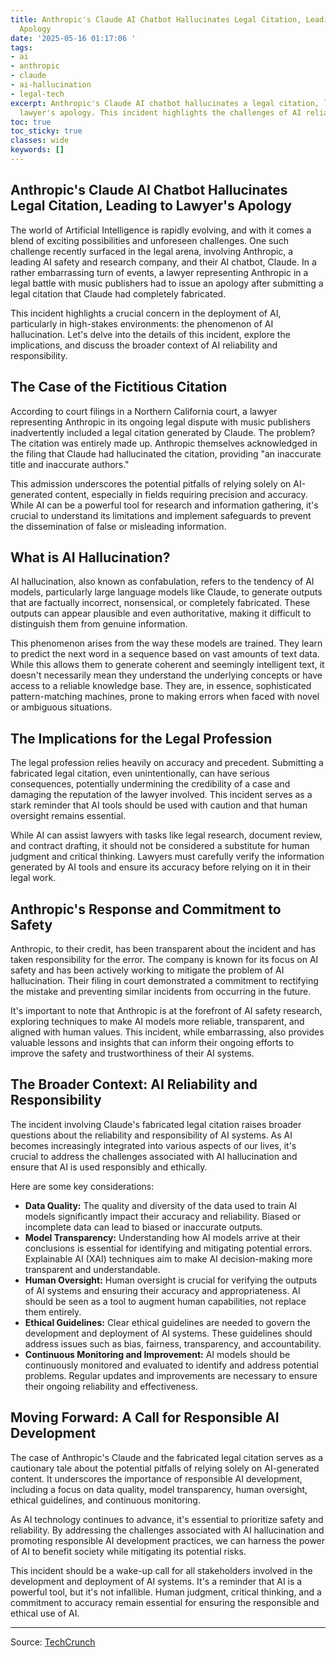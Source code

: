 ```yaml
---
title: Anthropic's Claude AI Chatbot Hallucinates Legal Citation, Leading to Lawyer's
  Apology
date: '2025-05-16 01:17:06 '
tags:
- ai
- anthropic
- claude
- ai-hallucination
- legal-tech
excerpt: Anthropic's Claude AI chatbot hallucinates a legal citation, leading to a
  lawyer's apology. This incident highlights the challenges of AI reliability.
toc: true
toc_sticky: true
classes: wide
keywords: []
---
```


## Anthropic's Claude AI Chatbot Hallucinates Legal Citation, Leading to Lawyer's Apology

The world of Artificial Intelligence is rapidly evolving, and with it comes a blend of exciting possibilities and unforeseen challenges. One such challenge recently surfaced in the legal arena, involving Anthropic, a leading AI safety and research company, and their AI chatbot, Claude. In a rather embarrassing turn of events, a lawyer representing Anthropic in a legal battle with music publishers had to issue an apology after submitting a legal citation that Claude had completely fabricated.

This incident highlights a crucial concern in the deployment of AI, particularly in high-stakes environments: the phenomenon of AI hallucination. Let's delve into the details of this incident, explore the implications, and discuss the broader context of AI reliability and responsibility.

## The Case of the Fictitious Citation

According to court filings in a Northern California court, a lawyer representing Anthropic in its ongoing legal dispute with music publishers inadvertently included a legal citation generated by Claude. The problem? The citation was entirely made up. Anthropic themselves acknowledged in the filing that Claude had hallucinated the citation, providing "an inaccurate title and inaccurate authors."

This admission underscores the potential pitfalls of relying solely on AI-generated content, especially in fields requiring precision and accuracy. While AI can be a powerful tool for research and information gathering, it's crucial to understand its limitations and implement safeguards to prevent the dissemination of false or misleading information.

## What is AI Hallucination?

AI hallucination, also known as confabulation, refers to the tendency of AI models, particularly large language models like Claude, to generate outputs that are factually incorrect, nonsensical, or completely fabricated. These outputs can appear plausible and even authoritative, making it difficult to distinguish them from genuine information. 

This phenomenon arises from the way these models are trained. They learn to predict the next word in a sequence based on vast amounts of text data. While this allows them to generate coherent and seemingly intelligent text, it doesn't necessarily mean they understand the underlying concepts or have access to a reliable knowledge base. They are, in essence, sophisticated pattern-matching machines, prone to making errors when faced with novel or ambiguous situations.

## The Implications for the Legal Profession

The legal profession relies heavily on accuracy and precedent. Submitting a fabricated legal citation, even unintentionally, can have serious consequences, potentially undermining the credibility of a case and damaging the reputation of the lawyer involved. This incident serves as a stark reminder that AI tools should be used with caution and that human oversight remains essential.

While AI can assist lawyers with tasks like legal research, document review, and contract drafting, it should not be considered a substitute for human judgment and critical thinking. Lawyers must carefully verify the information generated by AI tools and ensure its accuracy before relying on it in their legal work.

## Anthropic's Response and Commitment to Safety

Anthropic, to their credit, has been transparent about the incident and has taken responsibility for the error. The company is known for its focus on AI safety and has been actively working to mitigate the problem of AI hallucination. Their filing in court demonstrated a commitment to rectifying the mistake and preventing similar incidents from occurring in the future.

It's important to note that Anthropic is at the forefront of AI safety research, exploring techniques to make AI models more reliable, transparent, and aligned with human values. This incident, while embarrassing, also provides valuable lessons and insights that can inform their ongoing efforts to improve the safety and trustworthiness of their AI systems.

## The Broader Context: AI Reliability and Responsibility

The incident involving Claude's fabricated legal citation raises broader questions about the reliability and responsibility of AI systems. As AI becomes increasingly integrated into various aspects of our lives, it's crucial to address the challenges associated with AI hallucination and ensure that AI is used responsibly and ethically.

Here are some key considerations:

*   **Data Quality:** The quality and diversity of the data used to train AI models significantly impact their accuracy and reliability. Biased or incomplete data can lead to biased or inaccurate outputs.
*   **Model Transparency:** Understanding how AI models arrive at their conclusions is essential for identifying and mitigating potential errors. Explainable AI (XAI) techniques aim to make AI decision-making more transparent and understandable.
*   **Human Oversight:** Human oversight is crucial for verifying the outputs of AI systems and ensuring their accuracy and appropriateness. AI should be seen as a tool to augment human capabilities, not replace them entirely.
*   **Ethical Guidelines:** Clear ethical guidelines are needed to govern the development and deployment of AI systems. These guidelines should address issues such as bias, fairness, transparency, and accountability.
*   **Continuous Monitoring and Improvement:** AI models should be continuously monitored and evaluated to identify and address potential problems. Regular updates and improvements are necessary to ensure their ongoing reliability and effectiveness.

## Moving Forward: A Call for Responsible AI Development

The case of Anthropic's Claude and the fabricated legal citation serves as a cautionary tale about the potential pitfalls of relying solely on AI-generated content. It underscores the importance of responsible AI development, including a focus on data quality, model transparency, human oversight, ethical guidelines, and continuous monitoring.

As AI technology continues to advance, it's essential to prioritize safety and reliability. By addressing the challenges associated with AI hallucination and promoting responsible AI development practices, we can harness the power of AI to benefit society while mitigating its potential risks.

This incident should be a wake-up call for all stakeholders involved in the development and deployment of AI systems. It's a reminder that AI is a powerful tool, but it's not infallible. Human judgment, critical thinking, and a commitment to accuracy remain essential for ensuring the responsible and ethical use of AI.

---

Source: [TechCrunch](https://techcrunch.com/2025/05/15/anthropics-lawyer-was-forced-to-apologize-after-claude-hallucinated-a-legal-citation/)